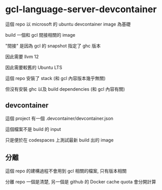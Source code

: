 # gcl-language-server-devcontainer

這個 repo 以 microsoft 的 ubuntu devcontainer image 為基礎

build 一個和 gcl 間接相關的 image

"間接" 是因為 gcl 的 snapshot 指定了 ghc 版本

因此需要 llvm 12

因此需要較舊的 Ubuntu LTS

這個 repo 安裝了 stack (和 gcl 內容版本幾乎無關)

但沒有安裝 ghc 以及 build dependencies (和 gcl 內容有關)

## devcontainer

這個 project 有一個 .devcontainer/devcontainer.json

這個檔案不是 build 的 input

只是便於在 codespaces 上測試最新 build 出的 image

## 分離

這個 repo 的建構過程不會用到 gcl 相關的檔案, 只有版本相關

分離 repo 一個是清楚, 另一個是 github 的 Docker cache quota 會分開計算